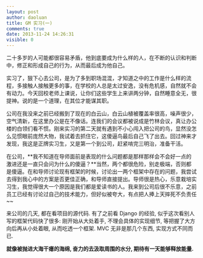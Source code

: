 ```yaml
---
layout: post
author: daoluan
title: GM 实习(一)
comments: true
date: 2013-11-24 14:26:31
visible: 0
---
```


二十多岁的人可能都很容易矛盾，他到底要成为什么样的人，在不断的认识和判断中，修正和形成自己的行为，从而最后成为他自己。

实习了，狠下心去公司，是为了多到职场混混，才知道之中的工作是什么样的流程，多接触人接触更多的事，在学校的人总是太过安逸，没有危机感，自然就不会有动力。今天回校老师上课说，让你们这些学生上来讲两分钟，自然睡意全无，很提神。说的是一个道理，在其位才能谋其职。

公司在我没来之前已经搬到了现在的白云山，白云山植被覆盖率很高，噪声很少，空气清新，在这里办公是在不像话。连我们的会议都被说成是竹林会议，真让办公楼的白领们看不惯。刚来实习的第二天就有遇到不小心闯入把公司的鸟，显然没怎么见惯眼前庞然大物，我试着去抓住它，这傻逼鸟最后自己飞了出去。回过神来才发现，我这是正牌实习生，又是第一个到公司，赶紧啃完三明治，准备干活。

在公司，**我不知道在导师面前是表现的什么问题都是那样那样会不会好一点的激进还是一直只会问为什么的傻逼？**当然，两个都很危险，别走极端，否则都是傻逼。在和导师讨论现有框架的时候，讨论出一两个框架中存在的问题，我尝试去得到我心中的方案是否更佳正确，和导师直接提出。导师很是热心，乐意栽培实习生，我觉得很大一个原因是我们都是爱读书的人。我来到公司后很不乐意，之前员工已经有讨论过自己的技术能力，但好似被夸大，有点把人捧上天摔死不负责任~~

来公司的几天, 都在看项目的源代码. 有了之前看 Django 的经验, 似乎这次看别人写的框架代码快了很多: 刚开始从大处着手, 不理会具体的实现细节, 等把握了大方向后再从小处着眼, 从而吃透一个框架. MVC 无非是那几个东西, 实现方式不同而已.

**就像被抛进大海干瘪的海绵, 奋力的去汲取周围的水分, 期待有一天能够释放能量.** 
